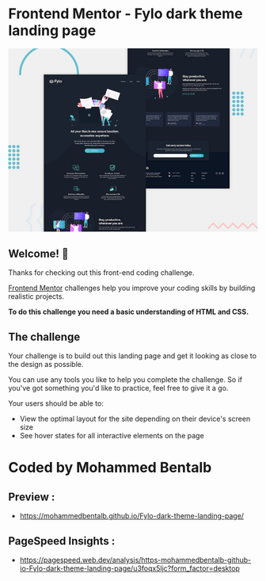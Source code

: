 # Frontend Mentor - Fylo dark theme landing page

![Design preview for the Fylo dark theme landing page challenge](./design/desktop-preview.jpg)

## Welcome! 👋

Thanks for checking out this front-end coding challenge.

[Frontend Mentor](https://www.frontendmentor.io) challenges help you improve your coding skills by building realistic projects.

**To do this challenge you need a basic understanding of HTML and CSS.**

## The challenge

Your challenge is to build out this landing page and get it looking as close to the design as possible.

You can use any tools you like to help you complete the challenge. So if you've got something you'd like to practice, feel free to give it a go.

Your users should be able to:

- View the optimal layout for the site depending on their device's screen size
- See hover states for all interactive elements on the page

# Coded by Mohammed Bentalb
## Preview : 
- https://mohammedbentalb.github.io/Fylo-dark-theme-landing-page/
## PageSpeed Insights :
- https://pagespeed.web.dev/analysis/https-mohammedbentalb-github-io-Fylo-dark-theme-landing-page/u3foqx5ljc?form_factor=desktop
